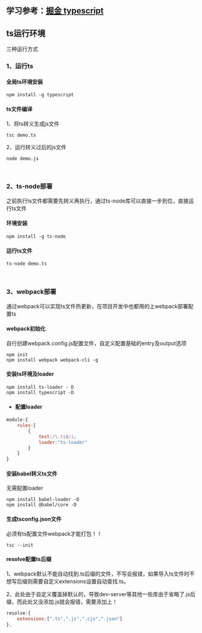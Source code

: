 ## 学习参考：[掘金 typescript](https://juejin.cn/post/7124117404187099172)

## ts运行环境
三种运行方式
### 1、运行ts
#### 全局ts环境安装
```shell
npm install -g typescript 
```
#### ts文件编译
1、将ts转义生成js文件
```shell
tsc demo.ts
```
2、运行转义过后的js文件
```shell
node demo.js
```
&emsp;

### 2、ts-node部署
之前执行ts文件都需要先转义再执行，通过ts-node库可以直接一步到位，直接运行ts文件
#### 环境安装
```shell
npm install -g ts-node
```
#### 运行ts文件
```shell
ts-node demo.ts
```

&emsp;

### 3、webpack部署
通过webpack可以实现ts文件热更新，在项目开发中也都用的上webpack部署配置ts
#### webpack初始化
自行创建webpack.config.js配置文件，自定义配置基础的entry及output选项
```shell
npm init
npm install webpack webpack-cli -g
```
#### 安装ts环境及loader
```shell
npm install ts-loader - D
npm install typescript -D
```
- #### 配置loader
```js
module:{
    rules:[
        {
            test:/\.ts$/i,
            loader:"ts-loader"
        }
    ]
}
```

#### 安装babel转义ts文件
无需配置loader
```shell
npm install babel-loader -D
npm install @babel/core -D
```

#### 生成tsconfig.json文件
必须有ts配置文件webpack才能打包！！
```shell
tsc --init
```

#### resolve配置ts后缀
1、webpack默认不能自动找到.ts后缀的文件，不写会报错，如果导入ts文件时不想写后缀则需要自定义extensions设置自动查找.ts。

2、此处由于自定义覆盖掉默认的，导致dev-server等其他一些库由于省略了.js后缀，而此处又没添加.js就会报错，需要添加上！
```js
resolve:{
    extensions:[".ts",".js",".cjs",".json"]
},
```
